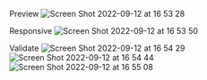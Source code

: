 Preview
![Screen Shot 2022-09-12 at 16 53 28](https://user-images.githubusercontent.com/83877114/189625588-e47a1a62-058c-4d2a-a028-e3d1ca447b4c.png)




Responsive
![Screen Shot 2022-09-12 at 16 53 50](https://user-images.githubusercontent.com/83877114/189625601-f522749a-4d0f-445a-8c89-0341abe89536.png)


Validate
![Screen Shot 2022-09-12 at 16 54 29](https://user-images.githubusercontent.com/83877114/189625616-8fcf3188-005f-4630-8218-73e252067246.png)
![Screen Shot 2022-09-12 at 16 54 44](https://user-images.githubusercontent.com/83877114/189625670-7e2b3d96-bbb8-474e-abae-abc34f8d39dc.png)
![Screen Shot 2022-09-12 at 16 55 08](https://user-images.githubusercontent.com/83877114/189625684-0fc61ae1-ecd9-42be-991f-3c8fc83c5ba1.png)
